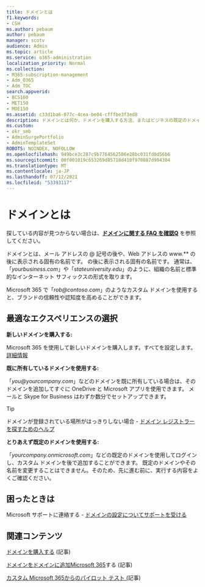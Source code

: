 ```yaml
---
title: ドメインとは
f1.keywords:
- CSH
ms.author: pebaum
author: pebaum
manager: scotv
audience: Admin
ms.topic: article
ms.service: o365-administration
localization_priority: Normal
ms.collection:
- M365-subscription-management
- Adm_O365
- Adm_TOC
search.appverid:
- BCS160
- MET150
- MOE150
ms.assetid: c33d1ba6-077c-4cea-be04-cfffbe3f3ed8
description: ドメインとは何か、ドメインを購入する方法、またはビジネスの既定のドメインを使用して、ドメインと Microsoft OneDriveを開始する方法について説明します。
ms.custom:
- okr_smb
- AdminSurgePortfolio
- AdminTemplateSet
ROBOTS: NOINDEX, NOFOLLOW
ms.openlocfilehash: 949bce3c287c9b7764562586e28bc031fd0d56b6
ms.sourcegitcommit: 00f001019c653269d85718d410f970887d904304
ms.translationtype: MT
ms.contentlocale: ja-JP
ms.lasthandoff: 07/12/2021
ms.locfileid: "53393117"
---
```

# <a name="what-is-a-domain"></a>ドメインとは

 探している内容が見つからない場合は、**[ドメインに関する FAQ を確認Q](../setup/domains-faq.yml)** を参照してください。 
  
ドメインとは、メール アドレスの @ 記号の後や、Web アドレスの www.** の後に表示される固有の名前です。 の後に表示される固有の名前です。 通常は、「*yourbusiness.<span>com*」や「*stateuniversity.<span>edu*」のように、組織の名前と標準的なインターネット サフィックスの形式を取ります。 
  
Microsoft 365 で「*rob@contoso.<span>com*」のようなカスタム ドメインを使用すると、ブランドの信頼性や認知度を高めることができます。 
  
## <a name="choose-the-experience-thats-best-for-you"></a>最適なエクスペリエンスの選択

 **新しいドメインを購入する:**
  
Microsoft 365 を使用して新しいドメインを購入します。すべてを設定します。 [詳細情報](buy-a-domain-name.md)
  
 **既に所有しているドメインを使用する:**
  
「*you@yourcompany.<span>com*」などのドメインを既に所有している場合は、そのドメインを追加してすぐに OneDrive と Microsoft アプリを使用できます。 メールと Skype for Business はわずか数分でセットアップできます。 
  
> [!TIP]
> ドメインが登録されている場所がはっきりしない場合 - [ドメイン レジストラーを探すためのヘルプ](find-your-domain-registrar.md)
  
 **とりあえず既定のドメインを使用する:**
  
「*yourcompany.onmicrosoft.<span>com*」などの既定のドメインを使用してログインし、カスタム ドメインを後で追加することができます。 既定のドメインやその名前を変更することはできません。そのため、先に進む前に、実行する内容をよくご確認ください。 
  
## <a name="feeling-stuck"></a>困ったときは

Microsoft サポートに連絡する - [ドメインの設定についてサポートを受ける](../../business-video/get-help-support.md)

## <a name="related-content"></a>関連コンテンツ

[ドメインを購入する](buy-a-domain-name.md) (記事)

[ドメインをドメインに追加Microsoft 365](../setup/add-domain.md)する (記事)

[カスタム Microsoft 365からのパイロット テスト (](../misc/pilot-microsoft-365-from-my-custom-domain.md)記事)


